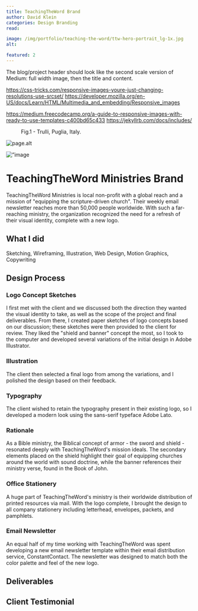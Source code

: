 ```yaml
---
title: TeachingTheWord Brand
author: David Klein
categories: Design Branding
read: 

image: /img/portfolio/teaching-the-word/ttw-hero-portrait_lg-1x.jpg
alt: 

featured: 2
---
```


The blog/project header should look like the second scale version of Medium: full width image, then the title and content.

https://css-tricks.com/responsive-images-youre-just-changing-resolutions-use-srcset/
https://developer.mozilla.org/en-US/docs/Learn/HTML/Multimedia_and_embedding/Responsive_images

https://medium.freecodecamp.org/a-guide-to-responsive-images-with-ready-to-use-templates-c400bd65c433
https://jekyllrb.com/docs/includes/


<figure>
  <img class="" src="{{ page.image | relative_url }}" alt="">
  <figcaption>Fig.1 - Trulli, Puglia, Italy.</figcaption>
</figure>

<img srcset="{{ page.src-image | relative_url }}-320w.jpg 320w,
             {{ page.src-image | relative_url }}-480w.jpg 480w,
             {{ page.src-image | relative_url }}-800w.jpg 800w"
      sizes="(min-width: 768px) 30vw,
             100vw"
        src="{{ page.image | relative_url }}" alt="page.alt">
</img>

<picture>
 <source
   media=”(min-width: 900px)”
   srcset=“image-lg_1x.webp 1x, image-lg_2x.webp 2x”
   type=“image/webp” >
 <source
   media=”(min-width: 601px)”
   srcset=“image-md_1x.webp 1x, image-md_2x.webp 2x”
   type=“image/webp” >
 <source
   srcset=“image-sm_1x.webp 1x, image-sm_2x.webp 2x”
   type=“image/webp” >
 <img 
   srcset=“image-sm_1x.jpg 600w,
           image-md_1x.jpg 900w,
           image-lg_1x.jpg 1440w”
   src=“image_lg_1x.jpg”
   type=“image/jpeg”
   alt=”image description”>
</picture>




# TeachingTheWord Ministries Brand

TeachingTheWord Ministries is local non-profit with a global reach and a mission of "equipping the scripture-driven church". Their weekly email newsletter reaches more than 50,000 people worldwide. With such a far-reaching ministry, the organization recognized the need for a refresh of their visual identity, complete with a new logo.

## What I did

Sketching, Wireframing, Illustration, Web Design, Motion Graphics, Copywriting

## Design Process

### Logo Concept Sketches

I first met with the client and we discussed both the direction they wanted the visual identity to take, as well as the scope of the project and final deliverables. From there, I created paper sketches of logo concepts based on our discussion; these sketches were then provided to the client for review. They liked the "shield and banner" concept the most, so I took to the computer and developed several variations of the initial design in Adobe Illustrator.

### Illustration

The client then selected a final logo from among the variations, and I polished the design based on their feedback.

### Typography

The client wished to retain the typography present in their existing logo, so I developed a modern look using the sans-serif typeface Adobe Lato.

### Rationale

As a Bible ministry, the Biblical concept of armor - the sword and shield - resonated deeply with TeachingTheWord's mission ideals. The secondary elements placed on the shield highlight their goal of equipping churches around the world with sound doctrine, while the banner references their ministry verse, found in the Book of John.

### Office Stationery

A huge part of TeachingTheWord's ministry is their worldwide distribution of printed resources via mail. With the logo complete, I brought the design to all company stationery including letterhead, envelopes, packets, and pamphlets.

### Email Newsletter

An equal half of my time working with TeachingTheWord was spent developing a new email newsletter template within their email distribution service, ConstantContact. The newsletter was designed to match both the color palette and feel of the new logo.

## Deliverables

## Client Testimonial